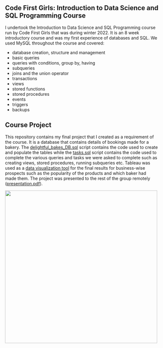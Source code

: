 ## Code First Girls: Introduction to Data Science and SQL Programming Course
I undertook the Introduction to Data Science and SQL Programming course run by Code First Girls that was during winter 2022. It is an 8 week introductory course and was my first experience of databases and SQL. We used MySQL throughout the course and covered:

* database creation, structure and management  
* basic queries  
* queries with conditions, group by, having    
* subqueries  
* joins and the union operator  
* transactions  
* views  
* stored functions  
* stored procedures  
* events  
* triggers  
* backups  

## Course Project
This repository contains my final project that I created as a requirement of the course. It is a database that contains details of bookings made for a bakery. The [delightful_bakes_DB.sql](https://github.com/charmieboo/codefirstgirls-SQL-project/blob/main/delightful_bakes_DB.sql) script contains the code used to create and populate the tables while the [tasks.sql](https://github.com/charmieboo/codefirstgirls-SQL-project/blob/main/delightful_bakes_tasks.sql) script contains the code used to complete the various queries and tasks we were asked to complete such as creating views, stored procedures, running subqueries etc. Tableau was used as a [data visualization tool](https://github.com/charmieboo/codefirstgirls-SQL-project/blob/main/delightful_bakes_dashboard/README.md) for the final results for business-wise prospects such as the popularity of the products and which baker had made them. The project was presented to the rest of the group remotely ([presentation.pdf](https://github.com/charmieboo/codefirstgirls-SQL-project/blob/main/delightful_bakes_slides.pdf)).

<img src="https://user-images.githubusercontent.com/117857989/221160546-69443955-6cde-4be3-ac57-dc3e034cfe22.png" width="500" height="500">
